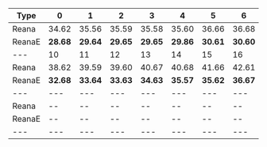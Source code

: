 | Type | 0 | 1 | 2 | 3 | 4 | 5 | 6 | 7 | 8 | 9 |
|---|---|---|---|---|---|---|---|---|---|---|
| Reana | 34.62 | 35.56 | 35.59 | 35.58 | 35.60 | 36.66 | 36.68 | 36.76 | 37.64 | 37.64 |
| ReanaE | **28.68** | **29.64** | **29.65** | **29.65** | **29.86** | **30.61** | **30.60** | **31.57** | **31.58** | **32.66** |
| --- | 10 | 11 | 12 | 13 | 14 | 15 | 16 | 17 | 18 | 19 |
| Reana | 38.62 | 39.59 | 39.60 | 40.67 | 40.68 | 41.66 | 42.61 | 43.58 | 43.97 | 44.66 |
| ReanaE | **32.68** | **33.64** | **33.63** | **34.63** | **35.57** | **35.62** | **36.67** | **37.62** | **38.61** | **39.62** |
| --- | --- | --- | --- | --- | --- | --- | --- | --- | --- | --- |
| Reana | -- | -- | -- | -- | -- | -- | -- | -- | -- | -- |
| ReanaE | -- | -- | -- | -- | -- | -- | -- | -- | -- | -- |
|---|---|---|---|---|---|---|---|---|---|---|
